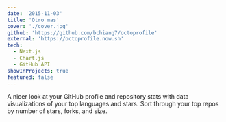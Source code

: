 ```yaml
---
date: '2015-11-03'
title: 'Otro mas'
cover: './cover.jpg'
github: 'https://github.com/bchiang7/octoprofile'
external: 'https://octoprofile.now.sh'
tech:
  - Next.js
  - Chart.js
  - GitHub API
showInProjects: true 
featured: false
---
```


A nicer look at your GitHub profile and repository stats with data visualizations of your top languages and stars. Sort through your top repos by number of stars, forks, and size.
